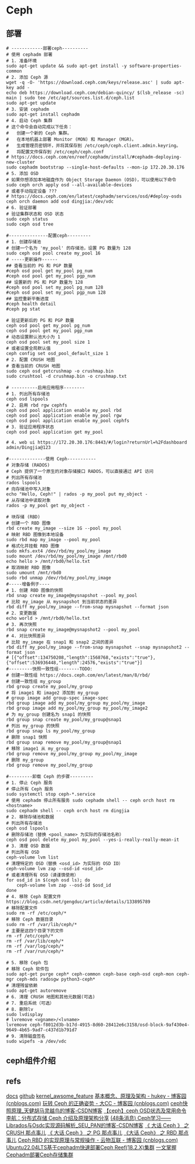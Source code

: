 # Ceph

## 部署

```shell
# ------------部署ceph----------
# 使用 cephadm 部署
# 1. 准备环境
sudo apt-get update && sudo apt-get install -y software-properties-common
# 2. 添加 Ceph 源
wget -q -O- 'https://download.ceph.com/keys/release.asc' | sudo apt-key add -
echo deb https://download.ceph.com/debian-quincy/ $(lsb_release -sc) main | sudo tee /etc/apt/sources.list.d/ceph.list
sudo apt-get update
# 3. 安装 cephadm
sudo apt-get install cephadm
# 4. 启动 Ceph 集群
# 这个命令会自动完成以下任务：
#   创建一个新的 Ceph 集群。
#   在本地机器上部署 Monitor (MON) 和 Manager (MGR)。
#   生成管理员密钥环，并将其保存到 /etc/ceph/ceph.client.admin.keyring。
#   将配置文件保存到 /etc/ceph/ceph.conf
# https://docs.ceph.com/en/reef/cephadm/install/#cephadm-deploying-new-cluster
sudo cephadm bootstrap --single-host-defaults --mon-ip 172.20.30.176
# 5. 添加 OSD
# 如果你想添加本地磁盘作为 Object Storage Daemon (OSD)，可以使用以下命令
sudo ceph orch apply osd --all-available-devices
# 或者手动指定设备 ???
# https://docs.ceph.com/en/latest/cephadm/services/osd/#deploy-osds
ceph orch daemon add osd dingjia:/dev/vdc
# 6. 验证部署
# 验证集群状态和 OSD 状态
sudo ceph status
sudo ceph osd tree

#---------------配置ceph---------
# 1. 创建存储池
# 创建一个名为 'my_pool' 的存储池，设置 PG 数量为 128
sudo ceph osd pool create my_pool 16
# -----更新操作------
## 查看当前的 PG 和 PGP 数量
#ceph osd pool get my_pool pg_num
#ceph osd pool get my_pool pgp_num
## 设置新的 PG 和 PGP 数量为 128
#ceph osd pool set my_pool pg_num 128
#ceph osd pool set my_pool pgp_num 128
## 监控重新平衡进度
#ceph health detail
#ceph pg stat

# 验证更新后的 PG 和 PGP 数量
ceph osd pool get my_pool pg_num
ceph osd pool get my_pool pgp_num
# 动态设置默认池大小为 1
ceph osd pool set my_pool size 1
# 或者设置全局默认值
ceph config set osd_pool_default_size 1
# 2. 配置 CRUSH 地图
# 查看当前的 CRUSH 地图
sudo ceph osd getcrushmap -o crushmap.bin
sudo crushtool -d crushmap.bin -o crushmap.txt

# ----------启用应用程序--------
# 1. 列出所有存储池
ceph osd lspools
# 2. 启用 rbd rgw cephfs
ceph osd pool application enable my_pool rbd
ceph osd pool application enable my_pool rgw
ceph osd pool application enable my_pool cephfs
# 3. 验证应用程序状态
ceph osd pool application get my_pool

# 4. web ui https://172.20.30.176:8443/#/login?returnUrl=%2Fdashboard  admin/Dingjia@123

#--------------使用 Ceph-----------
# 对象存储 (RADOS)
# Ceph 提供了一个原生的对象存储接口 RADOS，可以直接通过 API 访问
# 列出所有存储池
rados lspools
# 向存储池中写入对象
echo "Hello, Ceph!" | rados -p my_pool put my_object -
# 从存储池中读取对象
rados -p my_pool get my_object -

# 块存储 (RBD)
# 创建一个 RBD 图像
rbd create my_image --size 1G --pool my_pool
# 映射 RBD 图像到本地设备
sudo rbd map my_image --pool my_pool
# 格式化并挂载 RBD 图像
sudo mkfs.ext4 /dev/rbd/my_pool/my_image
sudo mount /dev/rbd/my_pool/my_image /mnt/rbd0
echo hello > /mnt/rbd0/hello.txt
# 取消映射 RBD 图像
sudo umount /mnt/rbd0
sudo rbd unmap /dev/rbd/my_pool/my_image
#-----增备例子----
# 1. 创建 RBD 图像的快照
rbd snap create my_image@mysnapshot --pool my_pool
# 比较 my_image 从 mysnapshot 到当前状态的差异
rbd diff my_pool/my_image --from-snap mysnapshot --format json
# 2. 变更数据
echo world > /mnt/rbd0/hello.txt
# 3. 再次快照
rbd snap create my_image@mysnapshot2 --pool my_pool
# 4. 对比快照差异
# 比较 my_image 在 snap1 和 snap2 之间的差异
rbd diff my_pool/my_image --from-snap mysnapshot --snap mysnapshot2 --format json
# [{"offset":134750208,"length":1568768,"exists":"true"},{"offset":536936448,"length":24576,"exists":"true"}]
#---------快照一致性组--------TODO:
# 创建一致性组 https://docs.ceph.com/en/latest/man/8/rbd/
# 创建一致性组 my_group
rbd group create my_pool/my_group
# 将 image1 和 image2 添加到 my_group
# group image add group-spec image-spec
rbd group image add my_pool/my_group my_pool/my_image
rbd group image add my_pool/my_group my_pool/my_image2
# 为 my_group 创建名为 snap1 的快照
rbd group snap create my_pool/my_group@snap1
# 列出 my_group 的快照
rbd group snap ls my_pool/my_group
# 删除 snap1 快照
rbd group snap remove my_pool/my_group@snap1
# 移除 image1 从 my_group
rbd group remove my_pool/my_group my_pool/my_image
# 删除 my_group
rbd group remove my_pool/my_group

#---------卸载 Ceph 的步骤---------
# 1. 停止 Ceph 服务
# 停止所有 Ceph 服务
sudo systemctl stop ceph-*.service
# 使用 cephadm 停止所有服务 sudo cephadm shell -- ceph orch host rm <hostname>
sudo cephadm shell -- ceph orch host rm dingjia
# 2. 移除存储池和数据
# 列出所有存储池
ceph osd lspools
# 删除存储池（替换 <pool_name> 为实际的存储池名称）
ceph osd pool delete my_pool my_pool --yes-i-really-really-mean-it
# 3. 清理 OSD 数据
# 列出所有 OSD
ceph-volume lvm list
# 清理特定的 OSD（替换 <osd_id> 为实际的 OSD ID）
ceph-volume lvm zap --osd-id <osd_id>
# 或者清理所有 OSD（请谨慎使用）
for osd_id in $(ceph osd ls); do
    ceph-volume lvm zap --osd-id $osd_id
done
# 4. 移除 Ceph 配置文件 https://blog.csdn.net/gengduc/article/details/133895789
# 移除配置文件
sudo rm -rf /etc/ceph/*
# 移除 Ceph 数据目录
sudo rm -rf /var/lib/ceph/*
# 主要是这四个目录下的文件
rm -rf /etc/ceph/*
rm -rf /var/lib/ceph/*
rm -rf /var/log/ceph/*
rm -rf /var/run/ceph/*

# 5. 移除 Ceph 包
# 移除 Ceph 软件包
sudo apt-get purge ceph* ceph-common ceph-base ceph-osd ceph-mon ceph-mgr ceph-mds radosgw python3-ceph*
# 清理残留依赖
sudo apt-get autoremove
# 6. 清理 CRUSH 地图和其他元数据(可选)
# 7. 重启系统（可选）
# 8. 删除lv
sudo lvdisplay
# lvremove <vgname>/<lvname>
lvremove ceph-f8012d3b-b17d-4915-8d60-28412e6c3158/osd-block-9af430e4-9649-4b65-9ad7-c437d1b791d7
# 9. 清除磁盘签名
sudo wipefs -a /dev/vdc
```

## ceph组件介绍


## refs

[docs](https://docs.ceph.com/en/quincy/)
[github](https://github.com/ceph/ceph)
[kernel_awsome_feature](https://github.com/0voice/kernel_awsome_feature)
[基本概念、原理及架构 - hukey - 博客园 (cnblogs.com)](https://www.cnblogs.com/hukey/p/12588436.html)
[玩转 Ceph 的正确姿势 - 大CC - 博客园 (cnblogs.com)](https://www.cnblogs.com/me115/p/6366374.html)
[ceph快照原理_天健胡马灵越鸟的博客-CSDN博客](https://blog.csdn.net/pansaky/article/details/84143641)
[【ceph】ceph OSD状态及常用命令](https://blog.51cto.com/liangchaoxi/5223629)
[李航：分布式存储 Ceph 介绍及原理架构分享](https://juejin.cn/post/6844903859945488397)
[(48条消息) Ceph学习——Librados与Osdc实现源码解析_SEU_PAN的博客-CSDN博客](https://blog.csdn.net/CSND_PAN/article/details/78707756)
[《 大话 Ceph 》 之 CRUSH 那点事儿](https://cloud.tencent.com/developer/article/1006315)
[《 大话 Ceph 》 之 PG 那点事儿](https://cloud.tencent.com/developer/article/1006292)
[《大话 Ceph》 之 RBD 那点事儿](https://cloud.tencent.com/developer/article/1006283)
[Ceph RBD 的实现原理与常规操作 - 云物互联 - 博客园 (cnblogs.com)](https://www.cnblogs.com/jmilkfan-fanguiju/p/11825071.html#_2)
[Ubuntu22.04LTS基于cephadm快速部署Ceph Reef(18.2.X)集群](https://developer.aliyun.com/article/1604943)
[一文掌握Cephadm部署Ceph存储集群](https://blog.csdn.net/u013522701/article/details/143142428)
